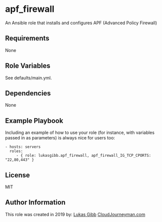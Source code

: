 apf_firewall
=========

An Ansible role that installs and configures APF (Advanced Policy Firewall)

Requirements
------------

None

Role Variables
--------------

See defaults/main.yml.

Dependencies
------------

None

Example Playbook
----------------

Including an example of how to use your role (for instance, with variables passed in as parameters) is always nice for users too:

    - hosts: servers
      roles:
         - { role: lukasgibb.apf_firewall, apf_firewall_IG_TCP_CPORTS: "22,80,443" }

License
-------

MIT

Author Information
------------------

This role was created in 2019 by:
[Lukas Gibb](https://github.com/LukasGibb) [CloudJourneyman.com](http://www.cloudjourneyman.com/)
